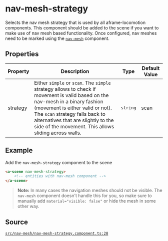 # nav-mesh-strategy
Selects the nav mesh strategy that is used by all aframe-locomotion components.
This component should be added to the scene if you want to make use of nav mesh based functionality.
Once configured, nav meshes need to be marked using the [`nav-mesh`](nav-mesh.component.md) component.

## Properties
| Property | Description | Type | Default Value |
|----------|-------------|------|---------------|
| strategy | Either `simple` or `scan`. The `simple` strategy allows to check if movement is valid based on the nav-mesh in a binary fashion (movement is either valid or not). The `scan` strategy falls back to alternatives that are slightly to the side of the movement. This allows sliding across walls. | `string` | scan |


## Example
Add the `nav-mesh-strategy` component to the scene
```HTML
<a-scene nav-mesh-strategy>
    <!-- entities with nav-mesh component -->
</a-scene>
```

> **Note:** In many cases the navigation meshes should not be visible. The `nav-mesh` component
doesn't handle this for you, so make sure to manually add `material="visible: false"` or hide
the mesh in some other way.

## Source
[`src/nav-mesh/nav-mesh-strategy.component.ts:28`](https://github.com/mrxz/aframe-locomotion/blob/e0a555a/src/nav-mesh/nav-mesh-strategy.component.ts#L28)
